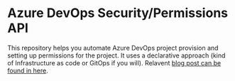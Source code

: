 # Azure DevOps Security/Permissions API 

This repository helps you automate Azure DevOps project provision and setting up permissions for the project. It uses a declarative approach (kind of Infrastructure as code or GitOps if you will). Relavent [blog post can be found in here](https://moimhossain.com/2023/03/29/azure-devops-security-as-code/).

